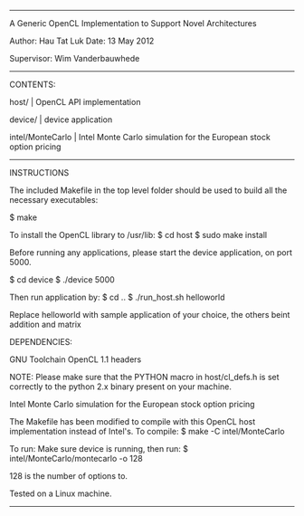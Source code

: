 -----------------------------------------------

 A Generic OpenCL Implementation to Support Novel Architectures

 Author: Hau Tat Luk
 Date: 13 May 2012

 Supervisor: Wim Vanderbauwhede

-----------------------------------------------

 CONTENTS:

 host/             | OpenCL API implementation

 device/           | device application

 intel/MonteCarlo  | Intel Monte Carlo simulation for the European stock option pricing

-----------------------------------------------

 INSTRUCTIONS

 The included Makefile in the top level folder
 should be used to build all the necessary
 executables:

 $ make
 
 To install the OpenCL library to /usr/lib:
 $ cd host
 $ sudo make install

 Before running any applications, please start the device application, on port 5000.

 $ cd device
 $ ./device 5000
 
 Then run application by:
 $ cd ..
 $ ./run_host.sh helloworld

 Replace helloworld with sample application of your choice, the others beint addition and matrix
 
 DEPENDENCIES:

 GNU Toolchain
 OpenCL 1.1 headers

 NOTE: Please make sure that the PYTHON macro
       in host/cl_defs.h is set correctly to
       the python 2.x binary present on your
       machine.

 Intel Monte Carlo simulation for the European stock option pricing
 
 The Makefile has been modified to compile with this OpenCL host implementation instead of Intel's.
 To compile:
 $ make -C intel/MonteCarlo

 To run: 
 Make sure device is running, then run:
 $ intel/MonteCarlo/montecarlo -o 128
 
 128 is the number of options to. 


 Tested on a Linux machine.

-----------------------------------------------
